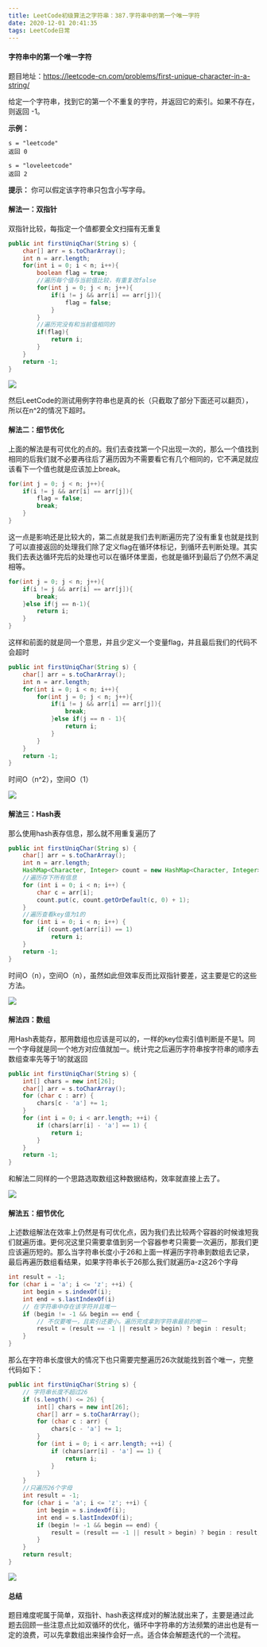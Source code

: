 ```yaml
---
title: LeetCode初级算法之字符串：387.字符串中的第一个唯一字符
date: 2020-12-01 20:41:35
tags: LeetCode日常
---
```


#### 字符串中的第一个唯一字符

题目地址：https://leetcode-cn.com/problems/first-unique-character-in-a-string/

给定一个字符串，找到它的第一个不重复的字符，并返回它的索引。如果不存在，则返回 -1。<!--more-->

 **示例：**

```
s = "leetcode"
返回 0

s = "loveleetcode"
返回 2
```

**提示：** 你可以假定该字符串只包含小写字母。



#### 解法一：双指针 

双指针比较，每指定一个值都要全文扫描有无重复

```java
public int firstUniqChar(String s) {
    char[] arr = s.toCharArray();
    int n = arr.length;
    for(int i = 0; i < n; i++){
        boolean flag = true;
        //遍历每个值与当前值比较，有重复改false
        for(int j = 0; j < n; j++){
            if(i != j && arr[i] == arr[j]){
                flag = false;
            }
        }
        //遍历完没有和当前值相同的
        if(flag){
            return i;
        }
    }
    return -1;
}
```

![](https://gitee-blogimage.oss-cn-beijing.aliyuncs.com/blogImage/%E5%AD%97%E7%AC%A6%E4%B8%B2%E4%B8%AD%E7%9A%84%E7%AC%AC%E4%B8%80%E4%B8%AA%E5%94%AF%E4%B8%80%E5%AD%97%E7%AC%A6/1.png)

然后LeetCode的测试用例字符串也是真的长（只截取了部分下面还可以翻页），所以在n^2的情况下超时。

#### 解法二：细节优化

上面的解法是有可优化的点的。我们去查找第一个只出现一次的，那么一个值找到相同的后我们就不必要再往后了遍历因为不需要看它有几个相同的，它不满足就应该看下一个值也就是应该加上break。

```java
for(int j = 0; j < n; j++){
    if(i != j && arr[i] == arr[j]){
        flag = false;
        break;
    }
}
```

这一点是影响还是比较大的，第二点就是我们去判断遍历完了没有重复也就是找到了可以直接返回的处理我们除了定义flag在循环体标记，到循环去判断处理。其实我们去表达循环完后的处理也可以在循环体里面，也就是循环到最后了仍然不满足相等。

```java
for(int j = 0; j < n; j++){
    if(i != j && arr[i] == arr[j]){
        break;
    }else if(j == n-1){
        return i;
    }
}
```

这样和前面的就是同一个意思，并且少定义一个变量flag，并且最后我们的代码不会超时

```java
public int firstUniqChar(String s) {
    char[] arr = s.toCharArray();
    int n = arr.length;
    for(int i = 0; i < n; i++){
        for(int j = 0; j < n; j++){
    		if(i != j && arr[i] == arr[j]){
       			break;
    		}else if(j == n - 1){
        		return i;
    		}
		}
    }
    return -1;
}
```

时间O（n^2），空间O（1）

![](https://gitee-blogimage.oss-cn-beijing.aliyuncs.com/blogImage/%E5%AD%97%E7%AC%A6%E4%B8%B2%E4%B8%AD%E7%9A%84%E7%AC%AC%E4%B8%80%E4%B8%AA%E5%94%AF%E4%B8%80%E5%AD%97%E7%AC%A6/2.png)



#### 解法三：Hash表

那么使用hash表存信息，那么就不用重复遍历了

```java
public int firstUniqChar(String s) {
    char[] arr = s.toCharArray();
    int n = arr.length;
    HashMap<Character, Integer> count = new HashMap<Character, Integer>();
    //遍历存下所有信息
    for (int i = 0; i < n; i++) {
        char c = arr[i];
        count.put(c, count.getOrDefault(c, 0) + 1);
    }
    //遍历查看key值为1的
    for (int i = 0; i < n; i++) {
        if (count.get(arr[i]) == 1) 
            return i;
    }
    return -1;
}
```

时间O（n），空间O（n），虽然如此但效率反而比双指针要差，这主要是它的这些方法。

![](https://gitee-blogimage.oss-cn-beijing.aliyuncs.com/blogImage/%E5%AD%97%E7%AC%A6%E4%B8%B2%E4%B8%AD%E7%9A%84%E7%AC%AC%E4%B8%80%E4%B8%AA%E5%94%AF%E4%B8%80%E5%AD%97%E7%AC%A6/3.png)



#### 解法四：数组

用Hash表能存，那用数组也应该是可以的，一样的key位索引值判断是不是1。同一个字母就是同一个地方对应值就加一。统计完之后遍历字符串按字符串的顺序去数组查率先等于1的就返回

```java
public int firstUniqChar(String s) {
    int[] chars = new int[26];
    char[] arr = s.toCharArray();
    for (char c : arr) {
        chars[c - 'a'] += 1;
    }
    for (int i = 0; i < arr.length; ++i) {
        if (chars[arr[i] - 'a'] == 1) {
            return i;
        }
    }
    return -1;
}
```

和解法二同样的一个思路选取数组这种数据结构，效率就直接上去了。

![](https://gitee-blogimage.oss-cn-beijing.aliyuncs.com/blogImage/%E5%AD%97%E7%AC%A6%E4%B8%B2%E4%B8%AD%E7%9A%84%E7%AC%AC%E4%B8%80%E4%B8%AA%E5%94%AF%E4%B8%80%E5%AD%97%E7%AC%A6/4.png)



#### 解法五：细节优化

上述数组解法在效率上仍然是有可优化点，因为我们去比较两个容器的时候谁短我们就遍历谁。更何况这里只需要拿值到另一个容器参考只需要一次遍历，那我们更应该遍历短的。那么当字符串长度小于26和上面一样遍历字符串到数组去记录，最后再遍历数组看结果，如果字符串长于26那么我们就遍历a-z这26个字母

```java
int result = -1;
for (char i = 'a'; i <= 'z'; ++i) {
    int begin = s.indexOf(i);
    int end = s.lastIndexOf(i)
    // 在字符串中存在该字符并且唯一
    if (begin != -1 && begin == end {
    	// 不仅要唯一，且索引还要小。遍历完成拿到字符串最前的唯一
    	result = (result == -1 || result > begin) ? begin : result;
    }
}
```

那么在字符串长度很大的情况下也只需要完整遍历26次就能找到首个唯一，完整代码如下：

```java
public int firstUniqChar(String s) {
    // 字符串长度不超过26
    if (s.length() <= 26) {
        int[] chars = new int[26];
        char[] arr = s.toCharArray();
        for (char c : arr) {
            chars[c - 'a'] += 1;
        }
        for (int i = 0; i < arr.length; ++i) {
            if (chars[arr[i] - 'a'] == 1) {
                return i;
            }
        }
    }
    //只遍历26个字母
    int result = -1;
	for (char i = 'a'; i <= 'z'; ++i) {
    	int begin = s.indexOf(i);
    	int end = s.lastIndexOf(i);
    	if (begin != -1 && begin == end) {
   			result = (result == -1 || result > begin) ? begin : result;
   		}
	}
    return result;
}
```

![](https://gitee-blogimage.oss-cn-beijing.aliyuncs.com/blogImage/%E5%AD%97%E7%AC%A6%E4%B8%B2%E4%B8%AD%E7%9A%84%E7%AC%AC%E4%B8%80%E4%B8%AA%E5%94%AF%E4%B8%80%E5%AD%97%E7%AC%A6/5.png)

#### 总结

题目难度呢属于简单，双指针、hash表这样成对的解法就出来了，主要是通过此题去回顾一些注意点比如双循环的优化，循环中字符串的方法频繁的进出也是有一定的浪费，可以先拿数组出来操作会好一点。适合体会解题迭代的一个流程。